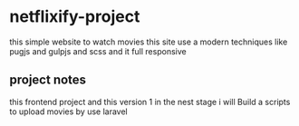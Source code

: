 # netflixify-project
this simple website to watch movies
this site use a modern techniques like pugjs and gulpjs and scss and it full responsive


## project notes
this frontend project and this version 1
in the nest stage i will Build a scripts to upload movies by use laravel
